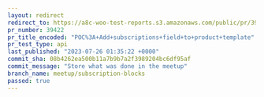 ```yaml
---
layout: redirect
redirect_to: https://a8c-woo-test-reports.s3.amazonaws.com/public/pr/39422/api/index.html
pr_number: 39422
pr_title_encoded: "POC%3A+Add+subscriptions+field+to+product+template"
pr_test_type: api
last_published: "2023-07-26 01:35:22 +0000"
commit_sha: 08b4262ea500b11a7b9b7a2f3989204bc6df95af
commit_message: "Store what was done in the meetup"
branch_name: meetup/subscription-blocks
passed: true
---
```

